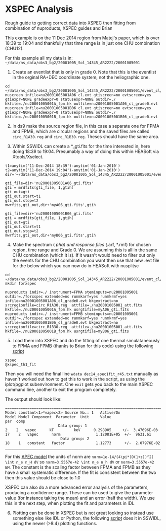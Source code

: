 # XSPEC Analysis

Rough guide to getting correct data into XSPEC then fitting from combination of nuproducts, XSPEC guides and Brian

This example is on the 11 Dec 2014 region from Matej's paper, which is over 18:39 to 19:04 and thankfully that time range is in just one CHU combination (CHU12).

For this example all my data is in: `~/data/ns_data/obs3_bg2/20001005_Sol_14345_AR2222/20001005001`

1. Create an eventlist that is only in grade 0. Note that this is the eventlist in the orginal RA+DEC coordinate system, not the heliographic one. 

  ```
  cd ~/data/ns_data/obs3_bg2/20001005_Sol_14345_AR2222/20001005001/event_cl/
  nuscreen infile=nu20001005001A06_cl.evt gtiscreen=no evtscreen=yes gtiexpr=NONE gradeexpr=0 statusexpr=NONE outdir=./ hkfile=./nu20001005001A_fpm.hk outfile=nu20001005001A06_cl_grade0.evt
  nuscreen infile=nu20001005001B06_cl.evt gtiscreen=no evtscreen=yes gtiexpr=NONE gradeexpr=0 statusexpr=NONE outdir=./ hkfile=./nu20001005001B_fpm.hk outfile=nu20001005001B06_cl_grade0.evt
  ```

2. In ds9 make the source region file, in this case a separate one for FPMA and FPMB, which are circular regions and the saved files are called `circ_R1A30.reg` and `circ_R1B30.reg`. Theses should have the same area.

3. Within SSWIDL can create a *_gti.fits for the time interested in, here doing 18:39 to 19:04. Presumably a way of doing this within HEASoft via Xtools/Xselect.

  ```
  t1=anytim('11-Dec-2014 18:39')-anytim('01-Jan-2010')
  t2=anytim('11-Dec-2014 19:04')-anytim('01-Jan-2010')
  dir='~/data/ns_data/obs3_bg2/20001005_Sol_14345_AR2222/20001005001/event_cl/'
  
  gti_file=dir+'nu20001005001A06_gti.fits'
  gti = mrdfits(gti_file, 1,gtih)
  gti_out=gti
  gti_out.start=t1
  gti_out.stop=t2
  mwrfits,gti_out,dir+'myA06_gti.fits',gtih
  
  gti_file=dir+'nu20001005001B06_gti.fits'
  gti = mrdfits(gti_file, 1,gtih)
  gti_out=gti
  gti_out.start=t1
  gti_out.stop=t2
  mwrfits,gti_out,dir+'myB06_gti.fits',gtih
  ```

4. Make the spectrum (*.pha) and response files (*.arf, *.rmf) for chosen region, time range and Grade 0. We are assuming this is all in the same CHU combination (which it is). If it wasn't would need to filter out only the events for the CHU combination you want then use that new .evt file for the below which you can now do in HEASoft with nusplitsc

  ```
  cd ~/data/ns_data/obs3_bg2/20001005_Sol_14345_AR2222/20001005001/event_cl/
  mkdir forxspec
  
  nuproducts indir=./ instrument=FPMA steminputs=nu20001005001 outdir=./forxspec extended=no runmkarf=yes runmkrmf=yes infile=nu20001005001A06_cl_grade0.evt bkgextract=no srcregionfile=circ_R1A30.reg  attfile=./nu20001005001_att.fits hkfile=./nu20001005001A_fpm.hk usrgtifile=myA06_gti.fits
  nuproducts indir=./ instrument=FPMB steminputs=nu20001005001 outdir=./forxspec extended=no runmkarf=yes runmkrmf=yes infile=nu20001005001B06_cl_grade0.evt bkgextract=no srcregionfile=circ_R1B30.reg  attfile=./nu20001005001_att.fits hkfile=./nu20001005001B_fpm.hk usrgtifile=myB06_gti.fits
  ```

5. Load them into XSPEC and do the fitting of one thermal simulataneously to FPMA and FPMB (thanks to Brian for this code) using the following [script](https://github.com/ianan/nsigh_dec14/blob/master/xspec/xspec_th1_fit.xcm)
	
  ```
  xspec
  @xspec_th1_fit
  ```
  
  Then you will need the final line `wdata dec14_apec1fit_r45.txt` manually as haven't worked out how to get this to work in the script, as using the iplot/pgplot subenvironment. One `exit` gets you back to the main XSPEC command line, another to exit the program completely.
  
  The output should look like:
  ```
  ========================================================================
  Model constant<1>*vapec<2> Source No.: 1   Active/On
  Model Model Component  Parameter  Unit     Value
  par  comp
                          Data group: 1
  2    2   vapec      kT         keV      0.298905     +/-  3.47696E-03  
  17    2   vapec      norm                1.12081E+05  +/-  9631.61      
                           Data group: 2
  18    1   constant   factor              1.12773      +/-  2.07976E-02
  ________________________________________________________________________

  ```
  For this [APEC model](https://heasarc.gsfc.nasa.gov/xanadu/xspec/manual/XSmodelApec.html) the units of norm are `norm=1e-14/(4\pi*(D(1+z))^2) \int n_e n_H dV` so `norm=3.5557e-42 \int n_e n_h dV` or `norm=3.5557e-42 EM`. The constant is the scaling factor between FPMA and FPMB as they have a small systematic difference. If the fit is consistent between the two then this value should be close to 1.0
  
  XSPEC can also do a more advanced error analysis of the parameters, producing a confidence range. These can be used to give the parameter value (for instance taking the mean) and an error (half the width). We use this in the next step, when plotting the fit and parameters in IDL

6. Plotting can be done in XSPEC but is not great looking so instead use something else like IDL or Python, the following [script](https://github.com/ianan/nsigh_dec14/blob/master/xspec/plot_th1_xspec.pro) does it in SSWIDL, using the newer (>8.4) plotting functions. 


